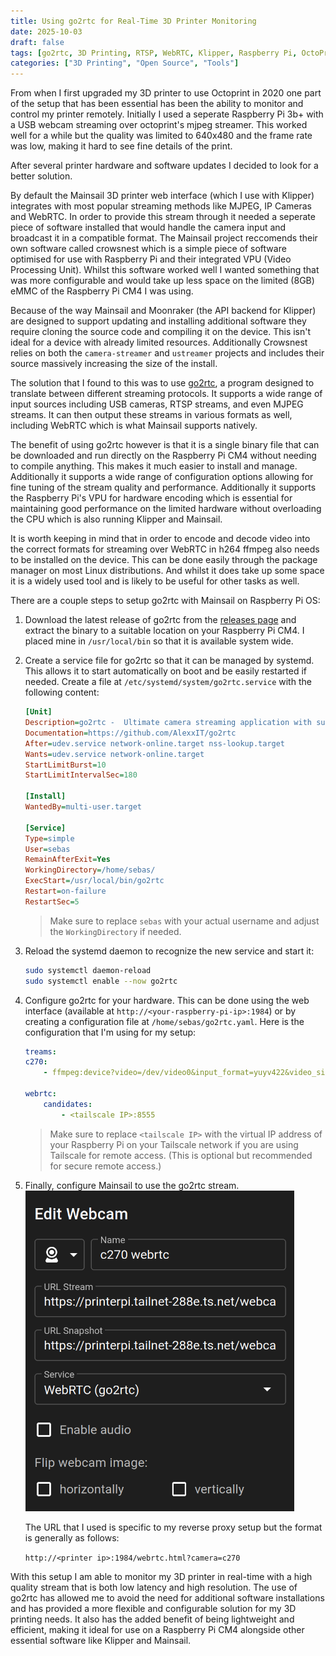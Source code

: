 ```yaml
---
title: Using go2rtc for Real-Time 3D Printer Monitoring
date: 2025-10-03
draft: false
tags: [go2rtc, 3D Printing, RTSP, WebRTC, Klipper, Raspberry Pi, OctoPrint, Mainsail]
categories: ["3D Printing", "Open Source", "Tools"]
---
```


From when I first upgraded my 3D printer to use Octoprint in 2020 one part of the setup that has been essential has been the ability to monitor and control my printer remotely. Initially I used a seperate Raspberry Pi 3b+ with a USB webcam streaming over octoprint's mjpeg streamer. This worked well for a while but the quality was limited to 640x480 and the frame rate was low, making it hard to see fine details of the print. 

After several printer hardware and software updates I decided to look for a better solution.

By default the Mainsail 3D printer web interface (which I use with Klipper) integrates with most popular streaming methods like MJPEG, IP Cameras and WebRTC. In order to provide this stream through it needed a seperate piece of software installed that would handle the camera input and broadcast it in a compatible format. The Mainsail project reccomends their own software called crowsnest which is a simple piece of software optimised for use with Raspberry Pi and their integrated VPU (Video Processing Unit). Whilst this software worked well I wanted something that was more configurable and would take up less space on the limited (8GB) eMMC of the Raspberry Pi CM4 I was using.

Because of the way Mainsail and Moonraker (the API backend for Klipper) are designed to support updating and installing additional software they require cloning the source code and compiling it on the device. This isn't ideal for a device with already limited resources. Additionally Crowsnest relies on both the `camera-streamer` and `ustreamer` projects and includes their source massively increasing the size of the install.

The solution that I found to this was to use [go2rtc](https://github.com/AlexxIT/go2rtc), a program designed to translate between different streaming protocols. It supports a wide range of input sources including USB cameras, RTSP streams, and even MJPEG streams. It can then output these streams in various formats as well, including WebRTC which is what Mainsail supports natively.

The benefit of using go2rtc however is that it is a single binary file that can be downloaded and run directly on the Raspberry Pi CM4 without needing to compile anything. This makes it much easier to install and manage. Additionally it supports a wide range of configuration options allowing for fine tuning of the stream quality and performance. Additionally it supports the Raspberry Pi's VPU for hardware encoding which is essential for maintaining good performance on the limited hardware without overloading the CPU which is also running Klipper and Mainsail.

It is worth keeping in mind that in order to encode and decode video into the correct formats for streaming over WebRTC in h264 ffmpeg also needs to be installed on the device. This can be done easily through the package manager on most Linux distributions. And whilst it does take up some space it is a widely used tool and is likely to be useful for other tasks as well.

There are a couple steps to setup go2rtc with Mainsail on Raspberry Pi OS:

1. Download the latest release of go2rtc from the [releases page](https://github.com/AlexxIT/go2rtc/releases) and extract the binary to a suitable location on your Raspberry Pi CM4. I placed mine in `/usr/local/bin` so that it is available system wide.
2. Create a service file for go2rtc so that it can be managed by systemd. This allows it to start automatically on boot and be easily restarted if needed. Create a file at `/etc/systemd/system/go2rtc.service` with the following content:

    ```ini
    [Unit]
    Description=go2rtc -  Ultimate camera streaming application with support RTSP, RTMP, HTTP-FLV, WebRTC, MSE, HLS, MP4, MJPEG, HomeKit, FFmpeg, etc.
    Documentation=https://github.com/AlexxIT/go2rtc
    After=udev.service network-online.target nss-lookup.target
    Wants=udev.service network-online.target
    StartLimitBurst=10
    StartLimitIntervalSec=180

    [Install]
    WantedBy=multi-user.target

    [Service]
    Type=simple
    User=sebas
    RemainAfterExit=Yes
    WorkingDirectory=/home/sebas/
    ExecStart=/usr/local/bin/go2rtc
    Restart=on-failure
    RestartSec=5
    ```

    > Make sure to replace `sebas` with your actual username and adjust the `WorkingDirectory` if needed.

3. Reload the systemd daemon to recognize the new service and start it:

    ```bash
    sudo systemctl daemon-reload
    sudo systemctl enable --now go2rtc
    ```

4. Configure go2rtc for your hardware. This can be done using the web interface (available at `http://<your-raspberry-pi-ip>:1984`) or by creating a configuration file at `/home/sebas/go2rtc.yaml`. Here is the configuration that I'm using for my setup:

    ```yaml
    treams:
    c270:
        - ffmpeg:device?video=/dev/video0&input_format=yuyv422&video_size=1280x960&framerate=15#video=h264#hardware=v4l2m2m

    webrtc:
        candidates:
            - <tailscale IP>:8555
    ```

    > Make sure to replace `<tailscale IP>` with the virtual IP address of your Raspberry Pi on your Tailscale network if you are using Tailscale for remote access. (This is optional but recommended for secure remote access.)

5. Finally, configure Mainsail to use the go2rtc stream. 
    ![Mainsail Webcam Config Window](webcam-config.png#center)

    The URL that I used is specific to my reverse proxy setup but the format is generally as follows:

    `http://<printer ip>:1984/webrtc.html?camera=c270`

With this setup I am able to monitor my 3D printer in real-time with a high quality stream that is both low latency and high resolution. The use of go2rtc has allowed me to avoid the need for additional software installations and has provided a more flexible and configurable solution for my 3D printing needs. It also has the added benefit of being lightweight and efficient, making it ideal for use on a Raspberry Pi CM4 alongside other essential software like Klipper and Mainsail.

<!-- Over time I upgraded my 3D printer's hardware to the BigtreeTech Manta E3EZ board (a drop in replacement for the Ender 3) which, with the help of some online models was easy to use with a CR-10. The best feature of this board is that it has support for adding a Raspberry Pi Compute Module 4 (CM4) directly to the board, allowing for a more integrated solution.   -->